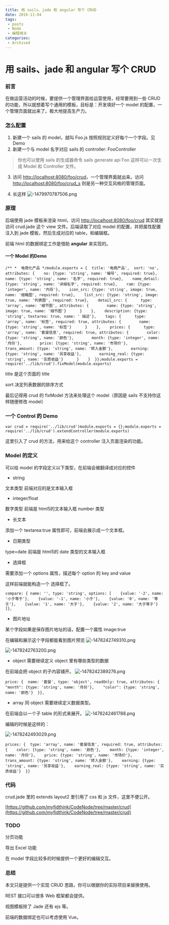 ```yaml
---
title: 用 sails、jade 和 angular 写个 CRUD
date: 2016-11-04
tags:
 - posts
 - Node
 - 编程相关
categories: 
 - Archived
---
```

# 用 sails、jade 和 angular 写个 CRUD



### 前言

在做运营活动的时候，要提供一个管理界面给运营使用，经常要用到一些 CRUD 的功能，所以就想着写个通用的模板，目标是：开发填好一个 model 的配置，一个管理页面就出来了。极大地提高生产力。

### 怎么配置

1. 新建一个 sails 的 model，就叫 Foo.js 按照规则定义好每个一个字段。见 Demo
2. 新建一个与 model 名字对应 sails 的 controller: FooController

> 你也可以使用 sails 的生成器命令 sails generate api Foo 这样可以一次生成 Model 和 Controller 文件。

3. 访问 [http://localhost:8080/foo/crud](http://localhost:8080/foo/crud)，一个管理界面就出来。访问 [http://localhost:8080/foo/crud_s](http://localhost:8080/foo/crud_s) 则是另一种交互风格的管理页面。

4. 长这样
![-1479970787506.png](image/-1479970787506.png)

### 原理

后端使用 jade 模板来渲染 html，访问 [http://localhost:8080/foo/crud](http://localhost:8080/foo/crud) 其实就是访问 crud.jade 这个 view 文件。后端读取了对应 model 的配置，并把属性配置注入到 jade 模板，然后生成对应的 table，和编辑框。

前端 html 的数据绑定工作是借助 **angular** 来实现的。

#### 一个 Model 的Demo

```
/** *  电商化产品 */module.exports = {  title: '电商产品',  sort: 'no',  attributes: {    no: {type: 'string', name: '编号', required: true},    name: {type: 'string', name: '名字', required: true},    name_detail: {type: 'string', name: '详细名字', required: true},    ram: {type: 'integer', name: '内存'},    icon_src: {type: 'string', image: true, name: '缩略图', required: true},    list_src: {type: 'string', image: true, name: '列表图', required: true},    detail_src: {      type: 'array', name: '细节图', attributes: {        name: {type: 'string', image: true, name: '细节图'}      }    },    description: {type: 'string', textarea: true, name: ' 描述'},    tags: {      type: 'array', name: '标签', required: true, attributes: {        name: {type: 'string', name: '标签'}      }    },    prices: {      type: 'array', name: '套餐信息', required: true, attributes: {        color: {type: 'string', name: '颜色'},        month: {type: 'integer', name: '月份'},        price: {type: 'string', name: '市场价'},        trans_amount: {type: 'string', name: '转入金额'},        earning: {type: 'string', name: '另享收益'},        earning_real: {type: 'string', name: '实质收益'}      }    }  }};module.exports = require('../lib/crud').fixModel(module.exports)
```

title 是这个页面的 title 

sort 决定列表数据的排序方式 

最后记得用 crud 的 fixModel 方法来处理这个 model（原因是 sails 不支持你这样随便修改 model）

### 一个 Control 的 Demo

```
var crud = require('../lib/crud')module.exports = {};module.exports = require('../lib/crud').extendController(module.exports)
```

这里引入了 crud 的方法，用来给这个 controller 注入页面渲染的功能。

### Model 的定义

可以给 model 的字段定义以下类型，在前端会被翻译成对应的控件

* string

文本类型 前端对应的是文本输入框
* integer/float

数字类型 前端是 html5的文本输入框 number 类型
* 长文本

添加一个 textarea:true 属性即可，前端会展示成一个文本框。
* 日期类型

type=date 前端是 html5的 date 类型的文本输入框
* 选择框

需要添加一个 options 属性，描述每个 option 的 key and value

这样前端就能构造一个 选择框了。
```
compare: { name: '', type: 'string', options: [    {value: '-2', name: '小于等于'},    {value: '-1', name: '小于'},    {value: '0', name: '等于'},    {value: '1', name: '大于'},    {value: '2', name: '大于等于'}  ]},
```

* 图片地址

某个字段如果是保存图片地址的话，配置一个属性 image:true

在编辑和展示这个字段都能看到图片预览
![-1478242749310.png](image/-1478242749310.png)

![-1478242763200.png](image/-1478242763200.png)

* object 需要继续定义 object 里有哪些类型的数据

在前端会把 object 的子内容铺开。
![-1478242389276.png](image/-1478242389276.png)

```
price: {  name: '套餐', type: 'object', readOnly: true, attributes: {    "month": {type: 'string', name: '月份'},    "color": {type: 'string', name: '颜色'}  }},
```

* array 同 object 需要继续定义数据类型。

在前端会以一个子 table 的形式来展开。
![-1478242461788.png](image/-1478242461788.png)

编辑的时候是这样的：

![-1478242493029.png](image/-1478242493029.png)

```
prices: {  type: 'array', name: '套餐信息', required: true, attributes: {    color: {type: 'string', name: '颜色'},    month: {type: 'integer', name: '月份'},    price: {type: 'string', name: '市场价'},    trans_amount: {type: 'string', name: '转入金额'},    earning: {type: 'string', name: '另享收益'},    earning_real: {type: 'string', name: '实质收益'}  }}
```

### 代码

crud.jade 里的 extends layout2 里引用了 css 和 js 文件，这里不便公开。 

[https://github.com/myfjdthink/CodeNode/tree/master/crud](https://github.com/myfjdthink/CodeNode/tree/master/crud)

### TODO

分页功能 

导出 Excel 功能 

在 model 字段比较多的时候提供一个更好的编辑交互。

### 总结

本文只是提供一个实现 CRUD 思路，你可以根据你的实际项目来替换使用。 

REST 接口可以很多 Web 框架都会提供。 

视图模板除了 Jade 还有 ejs 等。 

前端的数据绑定也可以考虑使用 Vue。


